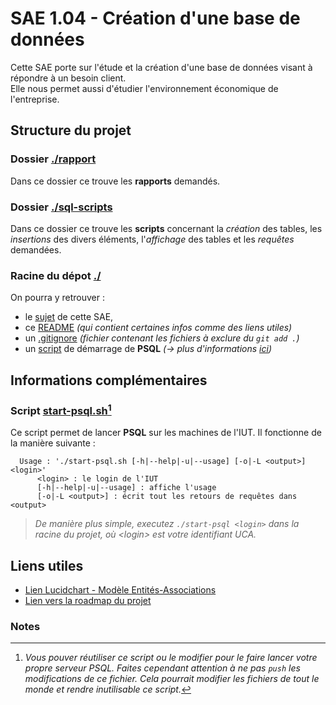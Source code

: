 # SAE 1.04 - Création d'une base de données
Cette SAE porte sur l'étude et la création d'une base de données visant à répondre à un besoin client.  
Elle nous permet aussi d'étudier l'environnement économique de l'entreprise.



## Structure du projet

### Dossier [./rapport](rapports)
Dans ce dossier ce trouve les **rapports** demandés.

### Dossier [./sql-scripts](sql-scripts)
Dans ce dossier ce trouve les **scripts** concernant la *création* des tables, les *insertions* des divers éléments, l'*affichage* des tables et les *requêtes* demandées.

### Racine du dépot [./](./)
On pourra y retrouver :
  * le [sujet](./sae1.04_sujet.pdf) de cette SAE, 
  * ce [README](./README.md) *(qui contient certaines infos comme des liens utiles)*
  * un [.gitignore](./.gitignore) *(fichier contenant les fichiers à exclure du `git add .`)*
  * un [script](./start-psql.sh) de démarrage de **PSQL** *(-> plus d'informations [ici](#script-start-psql-sh-start-psql-sh-1))*



## Informations complémentaires

### Script [start-psql.sh](./start-psql.sh)[^1]
Ce script permet de lancer **PSQL** sur les machines de l'IUT. Il fonctionne de la manière suivante : 
```
  Usage : './start-psql.sh [-h|--help|-u|--usage] [-o|-L <output>] <login>' 
      <login> : le login de l'IUT                                           
      [-h|--help|-u|--usage] : affiche l'usage                              
      [-o|-L <output>] : écrit tout les retours de requêtes dans <output>    
```
> *De manière plus simple, executez `./start-psql <login>` dans la racine du projet, où *\<login>* est votre identifiant UCA.*



## Liens utiles

* [Lien Lucidchart - Modèle Entités-Associations](https://sg.app.lucidchart.com/uni/ls/click?upn=iVTT-2Fpq7gkkDxN5WGuJTwlaOJDS9CRXuWWJ-2FtluujEgs8B6mNvAhAsDkWK3ycsMwXx86xxiyPW4IzhUrR84FTJpWGReqSSd30yyKOkwCZ-2BqmKm2b9Vnta0dF6fGV6V0AESLlSg7nhwOYo9eXvmQpCpUqv0Wdn8PG1-2BFlDdrtEDUe8OzSUQYBYUT0q0UferZopFVP_nx1QKxP5K9TFoBZ-2Fz3K-2FiJoAJR6vcAtQAak936vqYU146GpopD274CJkrB08KsKh192jue7-2Fb3Sshha9Sk9BQDdKqik6zSLvF2ufo-2FyEUC68lP0jyftzf-2F7n91-2BZJhTv7EeI-2Fxb7Npu5vLp20-2BXmF57Xkv9yYHeRJmgeWc3YXXiZJq3oYHl-2Fn1dVdP3EtsEn9edl6npJXWmcuRqhdKrlbmWCJS3d13YbDYyq3fLGkx4ITydSLd-2BZCro8GLkwI9GfrtimE-2B-2B51XTGwUc0tDGCdoRBVBzak0w8WbkZjIv3MaO0zfgfR9lVW-2ByvGsXEVqu5U1KH5esX9FfRuikgvSrSSjS9UqeOdqZ5CyoGhPSvsjZBC22OdirJbi8RhQ7iwAJ6upLMHafWRv9ap56zi4oueYnyjAwbIZ-2FRPwshSLVAEONEsmQf8JBeq7wAke8K6B-2F1uJcmBhCiMhjcfZerf-2Biik1SYmplzuqBvR7aWt0sh936EAI-2Bxuyg3TXkNn1wkunUgII1OemooLm-2BdR3rZE7q8lGqkS8tpEpd-2FdPuyd0vT9S8dkZkEqYXOfeaF2kI5JINF9A8ZSXzHrZ1DIj5c2XF469S6QWbRah8ZCpwjFz3ER2swiIpZJVrpO8NYDECKjLVe
)
* [Lien vers la roadmap du projet](https://codefirst.iut.uca.fr/git/BAAM/SAE-1.04/projects/88)



### Notes

[^1]: *Vous pouver réutiliser ce script ou le modifier pour le faire lancer votre propre serveur PSQL. Faites cependant attention à ne pas `push` les modifications de ce fichier. Cela pourrait modifier les fichiers de tout le monde et rendre inutilisable ce script.*